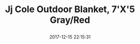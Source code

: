 ---
title: > #shorten me
  Jj Cole Outdoor Blanket, 7'X'5 Gray/Red
name: >
  Jj Cole Outdoor Blanket, 7'X'5 Gray/Red
date: "2017-12-15 22:15:31"
buy_now: "https://www.amazon.com/Cole-Outdoor-Blanket-7X5-Gray/dp/B00J0BU0FA?psc=1&SubscriptionId=AKIAIA5RBQIWQVTCUEUQ&tag=coldcutdeals-20&linkCode=xm2&camp=2025&creative=165953&creativeASIN=B00J0BU0FA"
description_markdown: >-

  - 7 ft x 5 ft when opened - 2 feet larger than the original JJ Cole Outdoor Blanket

  - Water-resistant material perfect for any outing

  - Stylish and compact when folded

  - Sturdy sewn-in insert makes folding easy

  - Detachable strap


tweet_id_str: "941793871549300736"
price: "$45.95"
list_price: "$45.95"
deal_price: "$26.58"
you_save: "$19.37 (42%)"
asin: "B00J0BU0FA"
image: "https://images-na.ssl-images-amazon.com/images/I/41c%2BgvN1s9L.jpg"
---